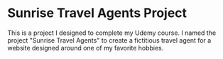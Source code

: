 # Sunrise Travel Agents Project
This is a project I designed to complete my Udemy course. I named the project "Sunrise Travel Agents" to create a fictitious travel agent for a website designed around one of my favorite hobbies. 
